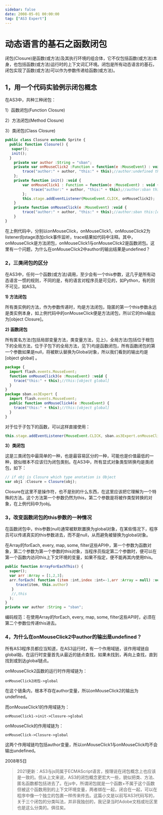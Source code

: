 ```yaml
---
sidebar: false
date: 2008-05-01 00:00:00
tag: ["AS3 Expert"]
---
```



# 动态语言的基石之函数闭包

闭包(Closure)是函数(或方法)及其执行环境的组合体，它不仅包括函数(或方法)本身，也包括函数(或方法)运行时的上下文词汇环境。闭包是所有动态语言的基石，闭包实现了函数(或方法)可以作为参数传递给函数(或方法)。

## 1，用一个代码实验例示闭包概念

在AS3中，共种三种闭包：

1）函数闭包(Function Closure)

2）方法闭包(Method Closure)

3）类闭包(Class Closure)

```js
public class Closure extends Sprite {
  public function Closure() {
   super();
   init();
  }
	private var author :String = "sban";
	private var onMouseClick2 :Function = function(e :MouseEvent) : void {
		trace("author:" + author, "this:" + this);//author:undefined this:[object global]
	};
	private function init() :void {
		var onMouseClick1 : Function = function(e :MouseEvent) : void {
			trace("author:" + author, "this:" + this);//author:sban this:[object global]
		};
		this.stage.addEventListener(MouseEvent.CLICK, onMouseClick2);
	}
	private function onMouseClick(e :MouseEvent) :void {
		trace("author:" + author, "this:" + this);//author:sban this:[object Closure]
	}
}
```

在上例代码中，分别以onMouseClick，onMouseClick1，onMouseClick2为listener向stage添加click事件监听，trace结果如代码中注释。其中，onMouseClick是方法闭包，onMouseClick1与onMouseClick2是函数闭包。这里有一个问题，为什么在onMouseClick2中author的输出结果是undefined？

### 2，三类闭包的区分

在AS3中，任何一个函数(或方法)调用，至少会有一个this参数，这几乎是所有动态语言一惯的规则，不同的是，有的语言对程序员是可见的，如Python，有的则不可见，如AS3。

**1) 方法闭包**

所有类实例的方法，作为参数传递时，均是方法闭包，隐匿的第一个this参数永远是类实例本身，如上例代码中的onMouseClick便是方法闭包，所以它的this输出为[object Closure]。

**2) 函数闭包**

所有匿名方法(包括局部变量方法，类变量方法，见上)，全局方法(包括位于根包下的全局方法，位于子包下的全局方法，见下)均是函数闭包，所有函数闭包的第一个参数如果是null，将被默认替换为Global对象，所以我们看到的输出均是[object global] 。

```js
package {
  import flash.events.MouseEvent;
  function onMouseClick3(e :MouseEvent) :void {
    trace("this:" + this);//this:[object global]
  }
}
package sban.as3Expert {
  import flash.events.MouseEvent;
  public function onMouseClick4(e :MouseEvent) {
    trace("this:" + this);//this:[object global]
  }
}
```

对于位于子包下的函数，可以这样直接使用：

```js
this.stage.addEventListener(MouseEvent.CLICK, sban.as3Expert.onMouseClick4);
```

**3）类闭包**

这是三类闭包中最简单的一种，也是最容易区分的一种，可能也是价值最低的一种，貌似根本不应该归为闭包类别。在AS3中，所有显式对象类型转换均是类闭包，如下：

```js
// if obj is Closure which type anotation is Object
var obj1 :Closure = Closure(obj);
```

Closure在这里不是操作符，也不是别的什么东西，在这里应该把它理解为一个特殊的方法。这个方法第一个参数仍然为this，第二个参数是将被作类型转换的对象，在上例代码中为obj。

### 3，改变函数闭包的this参数的一种情况

在函数闭包中，this参数(null)通常被默默置换为global对象，在某些情况下，程序员可以传递真实的this参数进去，而不是null，从而避免被替换为global对象。

在Array的forEach, every, map, some, filter这些API中，第一个参数为函数对象，第二个参数为第一个参数的this对象，当程序员指定第二个参数时，便可以在第一个函数内访问this上下文环境的变量，如果不指定，便不能再其内使用this。

```js
public function ArrayForEachThis() {
  super();
  var arr :Array = [1,2,3];
  arr.forEach( function (item :int,index :int=-1,arr :Array = null) :void {
     trace(item, this.author)
   }
   //,this
  );
}
private var author :String = "sban";
```

编码规范：在使用Array的forEach, every, map, some, filter这些API时，必须在第二个参数位传递this进去。

### 4，为什么在onMouseClick2中author的输出是undefined？

所有AS3程序员都应当知道，在AS3运行时，有一个作用域链，该作用域链自global始，在运行时变量首先从最近的链点查找，如果未找到，再向上查找，直到找到或到达global链点。

onMouseClick2函数的运行时作用域链为：

```
onMouseClick2闭包->global
```

在这个链条内，根本不存在author变量，所以onMouseClick2的输出为undefined。

而onMouseClick1的作用域链为：

```
onMouseClick1->init->Closure->global
```

onMouseClick的作用域链为：

```
onMouseClick->Closure->global
```

这两个作用域链均包括author变量，所以onMouseClick1与onMouseClick均不会输出undefined。

2008年5日

> 2021更新：AS3与js同属于ECMAScript语言，按理说在闭包概念上也应该是一致的。但从上文来说，AS3的闭包概念更宏大一些，貌似把类、方法、匿名函数都包括进去了。在js中，所谓闭包就是一个函数+不属于这个函数但被这个函数用到的上下文环境变量，两者绑在一起，闭合在一起，可以在程序中像一个独立的包裹一样传来传去。这篇小文是以前写AS3代码写的，关于三个闭包的分类叫法，并非我独创的，我记录当时Adobe文档或社区里也是这么分类的。俱往矣。